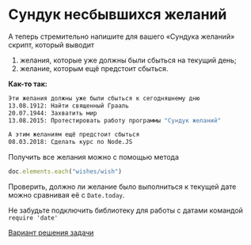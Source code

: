 # Сундук несбывшихся желаний 

А теперь стремительно напишите для вашего «Сундука желаний» скрипт, который выводит

1. желания, которые уже должны были сбыться на текущий день;
2. желание, которым ещё предстоит сбыться.

**Как-то так:**

```sh
Эти желания должны уже были сбыться к сегодняшнему дню
13.08.1912: Найти священный Грааль
20.07.1944: Захватить мир
13.08.2015: Протестировать работу программы "Сундук желаний"

А этим желаниям ещё предстоит сбыться
08.03.2018: Сделать курс по Node.JS
```

<div class="rubyrush-task-hint">

Получить все желания можно с помощью метода

```ruby
doc.elements.each("wishes/wish")
```

Проверить, должно ли желание было выполниться к текущей дате можно сравнивая её с `Date.today`. 

Не забудьте подключить библиотеку для работы с датами командой `require 'date'`

</div>


<div class="rubyrush-task-answer">

<p>
<a href="https://github.com/aristofun/rubyrush-path/tree/master/steps/xml-write-02/solution/" class="rubyrush-task-solution-link">Вариант решения задачи</a>
</p>

</div>
